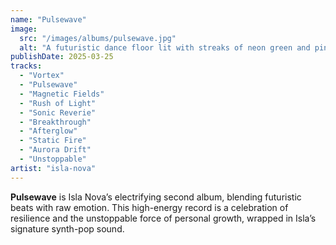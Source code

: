 ```yaml
---
name: "Pulsewave"
image:
  src: "/images/albums/pulsewave.jpg"
  alt: "A futuristic dance floor lit with streaks of neon green and pink lights, with abstract geometric patterns pulsating in the background, evoking bold energy and modernity."
publishDate: 2025-03-25
tracks:
  - "Vortex"
  - "Pulsewave"
  - "Magnetic Fields"
  - "Rush of Light"
  - "Sonic Reverie"
  - "Breakthrough"
  - "Afterglow"
  - "Static Fire"
  - "Aurora Drift"
  - "Unstoppable"
artist: "isla-nova"
---
```


**Pulsewave** is Isla Nova’s electrifying second album, blending futuristic beats with raw emotion. This high-energy record is a celebration of resilience and the unstoppable force of personal growth, wrapped in Isla’s signature synth-pop sound.
